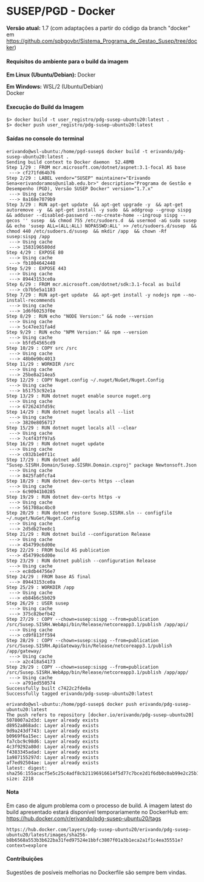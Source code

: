 # SUSEP/PGD - Docker

**Versão atual:** 1.7 (com adaptações a partir do código da branch "docker" em https://github.com/spbgovbr/Sistema_Programa_de_Gestao_Susep/tree/docker)

#### Requisitos do ambiente para o build da imagem

**Em Linux (Ubuntu/Debian):**
Docker  

**Em Windows:** 
WSL/2 (Ubuntu/Debian)  
Docker  

#### Execução do Build da Imagem

`$> docker build -t user_registro/pdg-susep-ubuntu20:latest .`  
`$> docker push user_registro/pdg-susep-ubuntu20:latest`

#### Saídas no console do terminal
```console
erivando@wsl-ubuntu:/home/pgd-susep$ docker build -t erivando/pdg-susep-ubuntu20:latest .
Sending build context to Docker daemon  52.48MB
Step 1/29 : FROM mcr.microsoft.com/dotnet/aspnet:3.1-focal AS base
 ---> cf271fd64b76
Step 2/29 : LABEL vendor="SUSEP" maintainer="Erivando Sena<erivandoramos@unilab.edu.br>" description="Programa de Gestão e Desempenho (PGD), Versão SUSEP Docker" version="1.7.x"
 ---> Using cache
 ---> 8a168e7079b9
Step 3/29 : RUN apt-get update  && apt-get upgrade -y  && apt-get autoremove -y  && apt-get install -y sudo  && addgroup --group sispg  && adduser --disabled-password --no-create-home --ingroup sispg --gecos '' susep  && chmod 755 /etc/sudoers.d  && usermod -aG sudo susep  && echo 'susep ALL=(ALL:ALL) NOPASSWD:ALL' >> /etc/sudoers.d/susep  && chmod 440 /etc/sudoers.d/susep  && mkdir /app  && chown -Rf susep:sispg /app
 ---> Using cache
 ---> 1583196580dd
Step 4/29 : EXPOSE 80
 ---> Using cache
 ---> fb1804642448
Step 5/29 : EXPOSE 443
 ---> Using cache
 ---> 89443153ce0a
Step 6/29 : FROM mcr.microsoft.com/dotnet/sdk:3.1-focal as build
 ---> cb7b5e5a1183
Step 7/29 : RUN apt-get update  && apt-get install -y nodejs npm --no-install-recommends
 ---> Using cache
 ---> 1d6f60253f0e
Step 8/29 : RUN echo "NODE Version:" && node --version
 ---> Using cache
 ---> 5c47ee31fa4d
Step 9/29 : RUN echo "NPM Version:" && npm --version
 ---> Using cache
 ---> b5fd54565cd9
Step 10/29 : COPY src /src
 ---> Using cache
 ---> 48b0e90c4013
Step 11/29 : WORKDIR /src
 ---> Using cache
 ---> 25be8a214ea5
Step 12/29 : COPY Nuget.config ~/.nuget/NuGet/Nuget.Config
 ---> Using cache
 ---> b51753c92e1a
Step 13/29 : RUN dotnet nuget enable source nuget.org
 ---> Using cache
 ---> 6726243fd59c
Step 14/29 : RUN dotnet nuget locals all --list
 ---> Using cache
 ---> 3820e8056717
Step 15/29 : RUN dotnet nuget locals all --clear
 ---> Using cache
 ---> 7c4f43ff97a5
Step 16/29 : RUN dotnet nuget update
 ---> Using cache
 ---> c032b1e0f11c
Step 17/29 : RUN dotnet add "Susep.SISRH.Domain/Susep.SISRH.Domain.csproj" package Newtonsoft.Json
 ---> Using cache
 ---> 8425fa0fcfa4
Step 18/29 : RUN dotnet dev-certs https --clean
 ---> Using cache
 ---> 6c90941b0285
Step 19/29 : RUN dotnet dev-certs https -v
 ---> Using cache
 ---> 561708ac4bc0
Step 20/29 : RUN dotnet restore Susep.SISRH.sln -- configfile ~/.nuget/NuGet/Nuget.Config
 ---> Using cache
 ---> 2d5db27ee8c1
Step 21/29 : RUN dotnet build --configuration Release
 ---> Using cache
 ---> 454799c6d00e
Step 22/29 : FROM build AS publication
 ---> 454799c6d00e
Step 23/29 : RUN dotnet publish --configuration Release
 ---> Using cache
 ---> ec8db44756e7
Step 24/29 : FROM base AS final
 ---> 89443153ce0a
Step 25/29 : WORKDIR /app
 ---> Using cache
 ---> eb84b6c5b029
Step 26/29 : USER susep
 ---> Using cache
 ---> 375c82befb42
Step 27/29 : COPY --chown=susep:sispg --from=publication /src/Susep.SISRH.WebApi/bin/Release/netcoreapp3.1/publish /app/api/
 ---> Using cache
 ---> cd9f813ff594
Step 28/29 : COPY --chown=susep:sispg --from=publication /src/Susep.SISRH.ApiGateway/bin/Release/netcoreapp3.1/publish /app/gateway/
 ---> Using cache
 ---> a2c418a54173
Step 29/29 : COPY --chown=susep:sispg --from=publication /src/Susep.SISRH.WebApp/bin/Release/netcoreapp3.1/publish /app/app/
 ---> Using cache
 ---> a791ed550574
Successfully built c7422c2fde8a
Successfully tagged erivando/pdg-susep-ubuntu20:latest
```

```console
erivando@wsl-ubuntu:/home/pgd-susep$ docker push erivando/pdg-susep-ubuntu20:latest
The push refers to repository [docker.io/erivando/pdg-susep-ubuntu20]
5078007a2d3d: Layer already exists
d8952a868adc: Layer already exists
9d9a243df743: Layer already exists
b0969f6a15ec: Layer already exists
fa7cbc9c98d6: Layer already exists
4c3f9292a80d: Layer already exists
f4383345adad: Layer already exists
1a987155297d: Layer already exists
af7ed92504ae: Layer already exists
latest: digest: sha256:155acacf5e5c25c4adf8cb21196916614f5d77c7bce2d1f6db0c0ab99e2c25b1 size: 2218
```

#### Nota
Em caso de algum problema com o processo de build. A imagem latest do build apresentado estará disponível temporariamente no DockerHub em: 
https://hub.docker.com/r/erivando/pdg-susep-ubuntu20/tags

```
https://hub.docker.com/layers/pdg-susep-ubuntu20/erivando/pdg-susep-ubuntu20/latest/images/sha256-b8b6568a553b3b622ba31fed97524e1bbfc3807f01a3b1eca2a1f1c4ea35551e?context=explore
```

#### Contribuições
Sugestões de posíveis melhorias no Dockerfile são sempre bem vindas.
